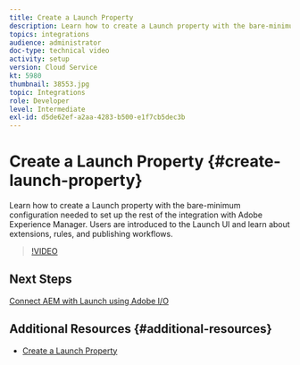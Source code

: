 ```yaml
---
title: Create a Launch Property
description: Learn how to create a Launch property with the bare-minimum configuration needed to set up the rest of the integration. Users will get introduced to the Launch UI and learn about extensions, rules and publishing workflows.
topics: integrations
audience: administrator
doc-type: technical video
activity: setup
version: Cloud Service
kt: 5980
thumbnail: 38553.jpg
topic: Integrations
role: Developer
level: Intermediate
exl-id: d5de62ef-a2aa-4283-b500-e1f7cb5dec3b
---
```

# Create a Launch Property {#create-launch-property}

Learn how to create a Launch property with the bare-minimum configuration needed to set up the rest of the integration with Adobe Experience Manager. Users are introduced to the Launch UI and learn about extensions, rules, and publishing workflows.

>[!VIDEO](https://video.tv.adobe.com/v/38553?quality=12&learn=on)

## Next Steps

[Connect AEM with Launch using Adobe I/O](connect-aem-launch-adobe-io.md)

## Additional Resources {#additional-resources}

* [Create a Launch Property](https://experienceleague.adobe.com/docs/launch-learn/implementing-in-websites-with-launch/configure-launch/launch.html)
